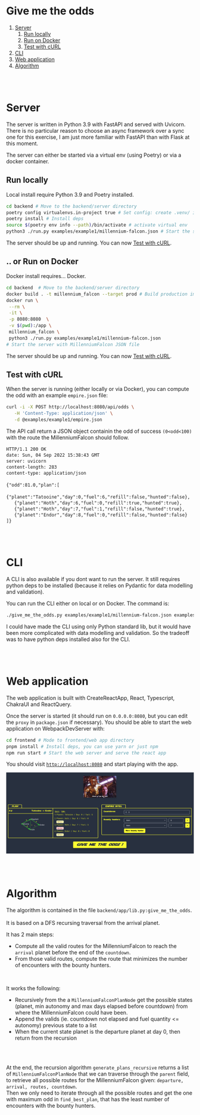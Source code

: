 # Give me the odds

1. [Server](#server)
   1. [Run locally](#ocal)
   2. [Run on Docker](#docker)
   3. [Test with cURL](#curl)
2. [CLI](#cli)
3. [Web application](#web)
4. [Algorithm](#algorithm)

<br />
<br />

# Server <a name="server"></a>

The server is written in Python 3.9 with FastAPI and served with Uvicorn.
There is no particular reason to choose an async framework over a sync one for this exercise,
I am just more familiar with FastAPI than with Flask at this moment.

The server can either be started via a virtual env (using Poetry) or via a docker container.

## Run locally <a name="local"></a>

Local install require Python 3.9 and Poetry installed.

```sh
cd backend # Move to the backend/server directory
poetry config virtualenvs.in-project true # Set config: create .venv/ in current dir
poetry install # Install deps
source $(poetry env info --path)/bin/activate # activate virtual env
python3 ./run.py examples/example1/millennium-falcon.json # Start the server with MillenniumFalcon JSON file
```

The server should be up and running. You can now [Test with cURL](##curl).

## .. or Run on Docker <a name="docker"></a>

Docker install requires... Docker.

```sh
cd backend  # Move to the backend/server directory
docker build . -t millennium_falcon --target prod # Build production image
docker run \
 --rm \
 -it \
 -p 8080:8080  \
 -v $(pwd):/app \
 millennium_falcon \
 python3 ./run.py examples/example1/millennium-falcon.json
# Start the server with MillenniumFalcon JSON file
```

The server should be up and running. You can now [Test with cURL](##curl).

## Test with cURL <a name="curl"></a>

When the server is running (either locally or via Docker), you can compute the odd with an example `empire.json` file:

```sh
curl -i -X POST http://localhost:8080/api/odds \
   -H 'Content-Type: application/json' \
   -d @examples/example1/empire.json
```

The API call return a JSON object containin the odd of success `(0<odd<100)` with the route the MillenniumFalcon should follow.

```
HTTP/1.1 200 OK
date: Sun, 04 Sep 2022 15:38:43 GMT
server: uvicorn
content-length: 283
content-type: application/json

{"odd":81.0,"plan":[
   {"planet":"Tatooine","day":0,"fuel":6,"refill":false,"hunted":false},
   {"planet":"Hoth","day":6,"fuel":0,"refill":true,"hunted":true},
   {"planet":"Hoth","day":7,"fuel":1,"refill":false,"hunted":true},
   {"planet":"Endor","day":8,"fuel":0,"refill":false,"hunted":false}
]}
```


<br />
<br />

# CLI <a name="cli"></a>

A CLI is also available if you dont want to run the server.
It still requires python deps to be installed (because it relies on Pydantic for data modelling and validation).

You can run the CLI either on local or on Docker. The command is:

```sh
./give_me_the_odds.py examples/example1/millennium-falcon.json examples/example1/empire.json
```

I could have made the CLI using only Python standard lib, but it would have been more complicated with data modelling and validation.
So the tradeoff was to have python deps installed also for the CLI.

<br />
<br />

# Web application <a name="web"></a>

The web application is built with CreateReactApp, React, Typescript, ChakraUI and ReactQuery.

Once the server is started (it should run on `0.0.0.0:8080`, but you can edit the `proxy` in `package.json` if necessary).
You should be able to start the web application on WebpackDevServer with:

```sh
cd frontend # Mode to frontend/web app directory
pnpm install # Install deps, you can use yarn or just npm
npm run start # Start the web server and serve the react app
```

You should visit [`http://localhost:8080`](http://localhost:8080) and start playing with the app.

![screenshot](screenshot.png)


<br />
<br />

# Algorithm <a name="algorithm"></a>

The algorithm is contained in the file `backend/app/lib.py:give_me_the_odds`.
<br />
<br />
It is based on a DFS recursing traversal from the arrival planet.


It has 2 main steps:
- Compute all the valid routes for the MillenniumFalcon to reach the `arrival` planet before the end of the `countdown`.
- From those valid routes, compute the route that minimizes the number of encounters with the bounty hunters.

<br />

It works the following:
- Recursively from the a `MillenniumFalconPlanNode`  get the possible states (planet, min autonomy and max days elapsed before countdown) from where the MillenniumFalcon could have been.
- Append the valids (ie. countdown not elapsed and fuel quantity <= autonomy) previous state to a list
- When the current state planet is the departure planet at day 0, then return from the recursion

<br />
<br />

At the end, the recursion algorithm `generate_plans_recursive` returns a list of `MillenniumFalconPlanNode` that we can traverse through the `parent` field, to retrieve all possible
routes for the MillenniumFalcon given: `departure, arrival, routes, countdown`.
<br />
Then we only need to iterate through all the possible routes and get the one with maximum odd in `find_best_plan`, that has the least number of encounters with the bounty hunters.
